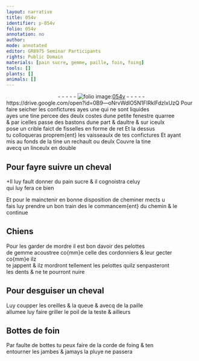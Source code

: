```yaml
---
layout: narrative
title: 054v
identifier: p-054v
folio: 054v
annotation: no
author:
mode: annotated
editor: GR8975 Seminar Participants
rights: Public Domain
materials: [pain sucre, gemme, paille, foin, foing]
tools: []
plants: []
animals: []
---
```


<div class="folio" align="center">- - - - - <a href="http://gallica.bnf.fr/ark:/12148/btv1b10500001g/f114.image" target="_blank"><img src="https://cu-mkp.github.io/2017-workshop-edition/assets/photo-icon.png" alt="folio image: " style="display:inline-block; margin-bottom:-3px;"/>054v</a> - - - - - </div>  
    https://drive.google.com/open?id=0B9—oNrvWdlO5N1FlRklFdzIxUzQ  
Pour faire seicher les confictures ayes une qui ne sont liquides<br/> ayes une tine percee des deulx costes dune petite fenestre quarree<br/> & par icelles passe des bastons dune part & daultre & sur iceulx<br/> pose un crible faict de fisselles en forme de ret Et la dessus<br/> tu colloqueras proprem{ent} les vaisseaulx de tes confictures Et ayant<br/> mis au fonds de la tine un rechault ou deulx Couvre la tine<br/> avecq un linceulx en double
 
 
  

## Pour fayre suivre un cheval

 
\+Il luy fault donner du <span class="m">pain sucre</span> & il cognoistra celuy<br/> qui luy fera ce bien
 
Et pour le mainctenir en bonne disposition de cheminer mects u<br/> fais luy prendre un bon train des le commancem{ent} du chemin & le<br/> continue
 
 
  

## Chiens

 
Pour les garder de mordre il est bon davoir des pelottes<br/> de <span class="m">gemme</span> acoustree co{mm}e celle des <span class="pro">cordonniers</span> & leur gecter co{mm}e ilz<br/> te jappent & ilz mordront tellement les pelottes quilz senpasteront<br/> les dents & ne te pourront nuire
 
 
  

## Pour desguiser un cheval

 
Luy coupper les oreilles & la queue & avecq de la <span class="m">paille</span><br/> allumee luy faire griller le poil de la teste & ailleurs
 
 
  

## Bottes de <span class="m">foin</span>

 
Par faulte de bottes tu peux faire de la corde de <span class="m">foing</span> & ten<br/> entourner les jambes & jamays la pluye ne passera
 
